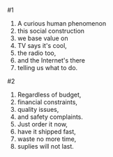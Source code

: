 #1

1. A curious human phenomenon
1. this social construction
1. we base value on
1. TV says it's cool,
1. the radio too,
1. and the Internet's there
1. telling us what to do.

#2

1. Regardless of budget,
1. financial constraints,
1. quality issues,
1. and safety complaints.
1. Just order it now,
1. have it shipped fast,
1. waste no more time,
1. suplies will not last.
